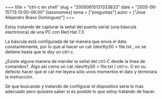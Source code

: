 +++
title = "ctrl-c en shell"
slug = "20050615131333833"
date = "2005-06-15T13:13:00-06:00"
[taxonomies]
tema = ["preguntas"]
autor = ["Jose Alejandro Bravo Dominguez"]
+++

Estoy tratando de capturar la señal del puerto serial (una báscula
electrónica) de una PC con Red Hat 7.3

La báscula está configurada de tal manera que envía el dato
constantemente, por lo que al hacer un cat /dev/ttyS0 \> file.txt , no
se detiene hasta que le doy un ctrl-c.

¿Existe alguna manera de mandar la señal del ctrl-C desde la línea de
comandos?. Algo asi como un cat /dev/ttyS0 \> file.txt \| ctrl-c. O en
su defecto hacer que el cat me leyera sólo unos momentos el dato y
terminara la instrucción.

Sé que buscando y tratando de configurar el dispositivo sería lo mas
adecuado pero quisiera saber si es posible lo que estoy tratando de
hacer.
